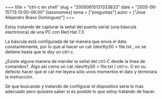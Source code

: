 +++
title = "ctrl-c en shell"
slug = "20050615131333833"
date = "2005-06-15T13:13:00-06:00"
[taxonomies]
tema = ["preguntas"]
autor = ["Jose Alejandro Bravo Dominguez"]
+++

Estoy tratando de capturar la señal del puerto serial (una báscula
electrónica) de una PC con Red Hat 7.3

La báscula está configurada de tal manera que envía el dato
constantemente, por lo que al hacer un cat /dev/ttyS0 \> file.txt , no
se detiene hasta que le doy un ctrl-c.

¿Existe alguna manera de mandar la señal del ctrl-C desde la línea de
comandos?. Algo asi como un cat /dev/ttyS0 \> file.txt \| ctrl-c. O en
su defecto hacer que el cat me leyera sólo unos momentos el dato y
terminara la instrucción.

Sé que buscando y tratando de configurar el dispositivo sería lo mas
adecuado pero quisiera saber si es posible lo que estoy tratando de
hacer.
